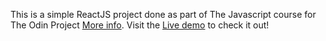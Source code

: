 This is a simple ReactJS project done as part of The Javascript course for The Odin Project [More info](https://www.theodinproject.com/courses/javascript/lessons/project-frameworks). Visit the [Live demo](https://alexfuro-react-books.netlify.com/) to check it out!
